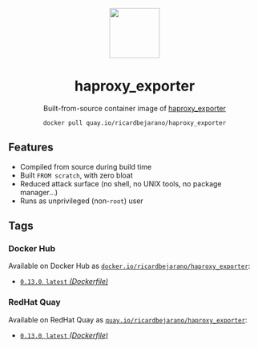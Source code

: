 <div align="center">
	<p><img src="https://emojipedia-us.s3.dualstack.us-west-1.amazonaws.com/thumbs/160/apple/325/fire_1f525.png" width="100px"></p>
	<h1>haproxy_exporter</h1>
	<p>Built-from-source container image of <a href="https://github.com/prometheus/haproxy_exporter">haproxy_exporter</a></p>
	<code>docker pull quay.io/ricardbejarano/haproxy_exporter</code>
</div>


## Features

* Compiled from source during build time
* Built `FROM scratch`, with zero bloat
* Reduced attack surface (no shell, no UNIX tools, no package manager...)
* Runs as unprivileged (non-`root`) user


## Tags

### Docker Hub

Available on Docker Hub as [`docker.io/ricardbejarano/haproxy_exporter`](https://hub.docker.com/r/ricardbejarano/haproxy_exporter):

- [`0.13.0`, `latest` *(Dockerfile)*](Dockerfile)

### RedHat Quay

Available on RedHat Quay as [`quay.io/ricardbejarano/haproxy_exporter`](https://quay.io/repository/ricardbejarano/haproxy_exporter):

- [`0.13.0`, `latest` *(Dockerfile)*](Dockerfile)
